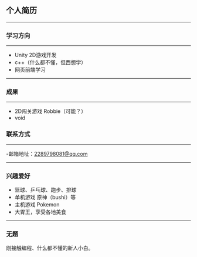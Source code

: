 ## 个人简历
----
### 学习方向
---
- Unity 2D游戏开发
- c++（什么都不懂，但西想学）
- 网页前端学习

---
### 成果
---
- 2D闯关游戏 Robbie（可能？）
- void

### 联系方式
---
-邮箱地址：2289798081@qq.com

---
### 兴趣爱好
- 篮球、乒乓球、跑步、排球
- 单机游戏 原神（bushi）等
- 主机游戏 Pokemon 
- 大胃王，享受各地美食
---
### 无题

刚接触编程、什么都不懂的新人小白。